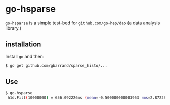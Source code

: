 go-hsparse
==========

`go-hsparse` is a simple test-bed for `github.com/go-hep/dao` (a data
analysis library.)

## installation

Install `go` and then:

```sh
$ go get github.com/gbarrand/sparse_histo/...
```

## Use

```sh
$ go-hsparse
 h1d.Fill(10000000) = 656.092226ms (mean=-0.500000000003953 rms=2.8722813232916278)
```
